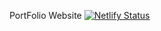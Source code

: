 PortFolio Website 
[![Netlify Status](https://api.netlify.com/api/v1/badges/c040e9a7-2a0f-4315-be9c-3ad0d18451c6/deploy-status)](https://app.netlify.com/sites/silver-hummingbird-46242d/deploys)

